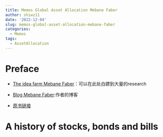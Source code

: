 ```yaml
---
title: Memos Global Asset Allocation Mebane Faber
author: shiwz11
date: '2022-12-04'
slug: memos-global-asset-allocation-mebane-faber
categories:
  - Memos
tags:
  - AssetAllocation
---
```


# Preface

- [The idea farm Mebane Faber](https://theideafarm.com/)：可以在此处白嫖到大量的research

- [Blog Mebane Faber](https://mebfaber.com):作者的博客

- [原书链接](https://mebfaber.com/wp-content/uploads/2016/04/GAA-Book-1.pdf)

# A history of stocks, bonds and bills





